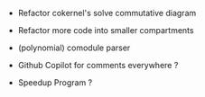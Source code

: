 - Refactor cokernel's solve commutative diagram
- Refactor more code into smaller compartments
- (polynomial) comodule parser
- Github Copilot for comments everywhere ?

- Speedup Program ?